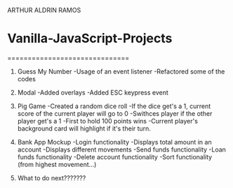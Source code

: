ARTHUR ALDRIN RAMOS
# Vanilla-JavaScript-Projects
==============================

1. Guess My Number
-Usage of an event listener
-Refactored some of the codes

2. Modal
-Added overlays
-Added ESC keypress event

3. Pig Game
-Created a random dice roll
-If the dice get's a 1, current score of the current player will go to 0
-Swithces player if the other player get's a 1
-First to hold 100 points wins
-Current player's background card will highlight if it's their turn.

4. Bank App Mockup
-Login functionality
-Displays total amount in an account
-Displays different movements
-Send funds functionality
-Loan funds functionality 
-Delete account functionality
-Sort functionality (from highest movement...)

5. What to do next???????








